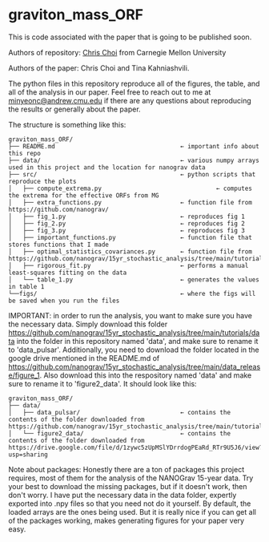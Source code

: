 # graviton_mass_ORF
This is code associated with the paper that is going to be published soon. 

Authors of repository: [Chris Choi](https://github.com/ChrisChoi314) from Carnegie Mellon University 

Authors of the paper: Chris Choi and Tina Kahniashvili.

The python files in this repository reproduce all of the figures, the table, and all of the analysis in our paper. Feel free to reach out to me at minyeonc@andrew.cmu.edu if there are any questions about reproducing the results or generally about the paper.

The structure is something like this: 

```
graviton_mass_ORF/
├── README.md                                   ← important info about this repo
├── data/                                       ← various numpy arrays used in this project and the location for nanograv data
├── src/                                        ← python scripts that reproduce the plots
│   ├── compute_extrema.py                                ← computes the extrema for the effective ORFs from MG  
│   ├── extra_functions.py                      ← function file from https://github.com/nanograv/
│   ├── fig_1.py                                ← reproduces fig 1 
│   ├── fig_2.py                                ← reproduces fig 2
│   ├── fig_3.py                                ← reproduces fig 3
│   ├── important_functions.py                  ← function file that stores functions that I made
│   ├── optimal_statistics_covariances.py       ← function file from https://github.com/nanograv/15yr_stochastic_analysis/tree/main/tutorials
│   ├── rigorous_fit.py                         ← performs a manual least-squares fitting on the data
│   └── table_1.py                              ← generates the values in table 1
└──figs/                                        ← where the figs will be saved when you run the files
```

IMPORTANT: in order to run the analysis, you want to make sure you have the necessary data. Simply download this folder https://github.com/nanograv/15yr_stochastic_analysis/tree/main/tutorials/data into the folder in this repository named 'data', and make sure to rename it to 'data_pulsar'. Additionally, you need to download the folder located in the google drive mentioned in the README.md of https://github.com/nanograv/15yr_stochastic_analysis/tree/main/data_release/figure_1. Also download this into the respository named 'data' and make sure to rename it to 'figure2_data'. It should look like this:

```
graviton_mass_ORF/
├── data/                                      
│   ├── data_pulsar/                            ← contains the contents of the folder downloaded from https://github.com/nanograv/15yr_stochastic_analysis/tree/main/tutorials/data
│   └── figure2_data/                           ← contains the contents of the folder downloaded from https://drive.google.com/file/d/1zywc5zUpMSlYDrrdogPEaRd_RTr9U5J6/view?usp=sharing 
```

Note about packages: Honestly there are a ton of packages this project requires, most of them for the analysis of the NANOGrav 15-year data. Try your best to download the missing packages, but if it doesn't work, then don't worry. I have put the necessary data in the data folder, expertly exported into .npy files so that you need not do it yourself. By default, the loaded arrays are the ones being used. But it is really nice if you can get all of the packages working, makes generating figures for your paper very easy. 